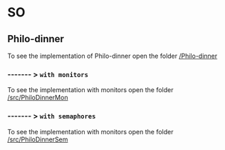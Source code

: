 # SO

## Philo-dinner

To see the implementation of Philo-dinner open the folder [/Philo-dinner](https://github.com/AmandioF/SO/tree/main/Philo-dinner)

### ------- > `with monitors`

To see the implementation with monitors open the folder [/src/PhiloDinnerMon](https://github.com/AmandioF/SO/tree/main/Philo-dinner/src/PhiloDinnerMon)

### ------- > `with semaphores`

To see the implementation with monitors open the folder [/src/PhiloDinnerSem](https://github.com/AmandioF/SO/tree/main/Philo-dinner/src/PhiloDinnerSem)
